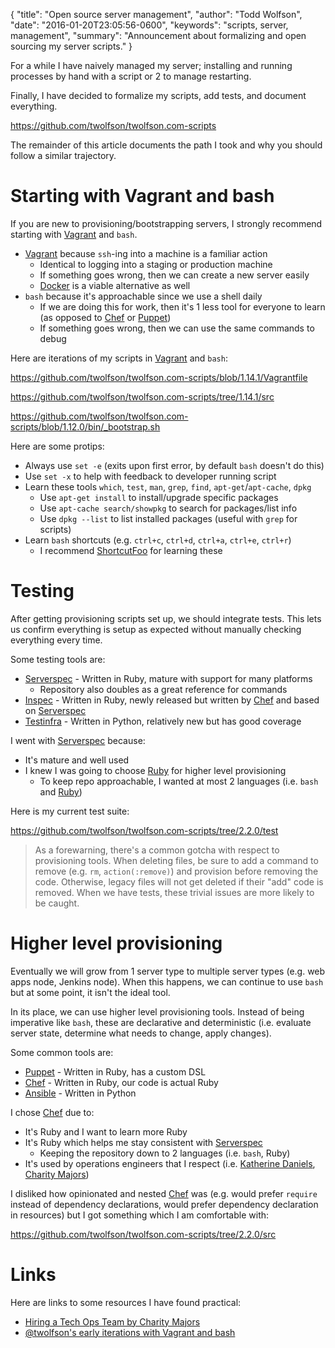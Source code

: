 {
  "title": "Open source server management",
  "author": "Todd Wolfson",
  "date": "2016-01-20T23:05:56-0600",
  "keywords": "scripts, server, management",
  "summary": "Announcement about formalizing and open sourcing my server scripts."
}

For a while I have naively managed my server; installing and running processes by hand with a script or 2 to manage restarting.

Finally, I have decided to formalize my scripts, add tests, and document everything.

https://github.com/twolfson/twolfson.com-scripts

The remainder of this article documents the path I took and why you should follow a similar trajectory.

# Starting with Vagrant and bash
If you are new to provisioning/bootstrapping servers, I strongly recommend starting with [Vagrant][] and `bash`.

- [Vagrant][] because `ssh`-ing into a machine is a familiar action
    - Identical to logging into a staging or production machine
    - If something goes wrong, then we can create a new server easily
    - [Docker][] is a viable alternative as well
- `bash` because it's approachable since we use a shell daily
    - If we are doing this for work, then it's 1 less tool for everyone to learn (as opposed to [Chef][] or [Puppet][])
    - If something goes wrong, then we can use the same commands to debug

[Vagrant]: https://www.vagrantup.com/
[Docker]: https://www.docker.com/

Here are iterations of my scripts in [Vagrant][] and `bash`:

https://github.com/twolfson/twolfson.com-scripts/blob/1.14.1/Vagrantfile

https://github.com/twolfson/twolfson.com-scripts/tree/1.14.1/src

https://github.com/twolfson/twolfson.com-scripts/blob/1.12.0/bin/_bootstrap.sh

Here are some protips:

- Always use `set -e` (exits upon first error, by default `bash` doesn't do this)
- Use `set -x` to help with feedback to developer running script
- Learn these tools `which`, `test`, `man`, `grep`, `find`, `apt-get`/`apt-cache`, `dpkg`
    - Use `apt-get install` to install/upgrade specific packages
    - Use `apt-cache search/showpkg` to search for packages/list info
    - Use `dpkg --list` to list installed packages (useful with `grep` for scripts)
- Learn `bash` shortcuts (e.g. `ctrl+c`, `ctrl+d`, `ctrl+a`, `ctrl+e`, `ctrl+r`)
    - I recommend [ShortcutFoo][] for learning these

[ShortcutFoo]: https://www.shortcutfoo.com/

# Testing
After getting provisioning scripts set up, we should integrate tests. This lets us confirm everything is setup as expected without manually checking everything every time.

Some testing tools are:

- [Serverspec][] - Written in Ruby, mature with support for many platforms
    - Repository also doubles as a great reference for commands
- [Inspec][] - Written in Ruby, newly released but written by [Chef][] and based on [Serverspec][]
- [Testinfra][] - Written in Python, relatively new but has good coverage

[Serverspec]: http://serverspec.org/
[Chef]: https://www.chef.io/chef/
[Inspec]: https://github.com/chef/inspec
[Testinfra]: https://github.com/philpep/testinfra

I went with [Serverspec][] because:

- It's mature and well used
- I knew I was going to choose [Ruby][] for higher level provisioning
    - To keep repo approachable, I wanted at most 2 languages (i.e. `bash` and [Ruby][])

Here is my current test suite:

https://github.com/twolfson/twolfson.com-scripts/tree/2.2.0/test

> As a forewarning, there's a common gotcha with respect to provisioning tools. When deleting files, be sure to add a command to remove (e.g. `rm`, `action(:remove)`) and provision before removing the code. Otherwise, legacy files will not get deleted if their "add" code is removed. When we have tests, these trivial issues are more likely to be caught.

[Ruby]: https://www.ruby-lang.org/en/

# Higher level provisioning
Eventually we will grow from 1 server type to multiple server types (e.g. web apps node, Jenkins node). When this happens, we can continue to use `bash` but at some point, it isn't the ideal tool.

In its place, we can use higher level provisioning tools. Instead of being imperative like `bash`, these are declarative and deterministic (i.e. evaluate server state, determine what needs to change, apply changes).

Some common tools are:

- [Puppet][] - Written in Ruby, has a custom DSL
- [Chef][] - Written in Ruby, our code is actual Ruby
- [Ansible][] - Written in Python

[Puppet]: https://puppetlabs.com/
[Ansible]: http://www.ansible.com/

I chose [Chef][] due to:

- It's Ruby and I want to learn more Ruby
- It's Ruby which helps me stay consistent with [Serverspec][]
    - Keeping the repository down to 2 languages (i.e. `bash`, Ruby)
- It's used by operations engineers that I respect (i.e. [Katherine Daniels][@beerops], [Charity Majors][@mipsytipsy])

[@beerops]: https://twitter.com/beerops
[@mipsytipsy]: https://twitter.com/mipsytipsy

I disliked how opinionated and nested [Chef][] was (e.g. would prefer `require` instead of dependency declarations, would prefer dependency declaration in resources) but I got something which I am comfortable with:

https://github.com/twolfson/twolfson.com-scripts/tree/2.2.0/src

# Links
Here are links to some resources I have found practical:

- [Hiring a Tech Ops Team by Charity Majors](http://www.heavybit.com/library/video/2015-02-24-charity-majors)
- [@twolfson's early iterations with Vagrant and bash](https://github.com/twolfson/vagrant-npm-www/blob/0.1.0/Vagrantfile)
